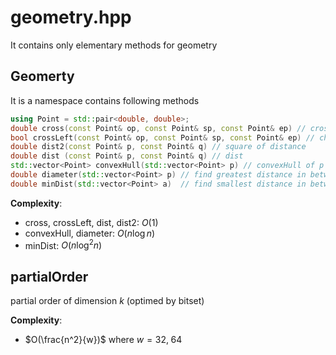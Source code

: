 # geometry.hpp

It contains only elementary methods for geometry

## Geomerty

It is a namespace contains following methods

``` cpp
using Point = std::pair<double, double>;
double cross(const Point& op, const Point& sp, const Point& ep) // cross product
bool crossLeft(const Point& op, const Point& sp, const Point& ep) // check if cross product is positive
double dist2(const Point& p, const Point& q) // square of distance
double dist (const Point& p, const Point& q) // dist
std::vector<Point> convexHull(std::vector<Point> p) // convexHull of p
double diameter(std::vector<Point> p) // find greatest distance in between Vertices of p
double minDist(std::vector<Point> a)  // find smallest distance in between Vertices of a
```

**Complexity**:

- cross, crossLeft, dist, dist2:  $O(1)$
- convexHull, diameter: $O(n \log n)$
- minDist: $O(n \log^2 n)$

## partialOrder

partial order of dimension $k$ (optimed by bitset)

**Complexity**:

- $O(\frac{n^2}{w})$ where $w = 32,\;64$

